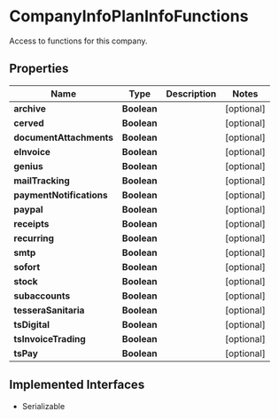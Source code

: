 

# CompanyInfoPlanInfoFunctions

Access to functions for this company.

## Properties

| Name | Type | Description | Notes |
|------------ | ------------- | ------------- | -------------|
|**archive** | **Boolean** |  |  [optional] |
|**cerved** | **Boolean** |  |  [optional] |
|**documentAttachments** | **Boolean** |  |  [optional] |
|**eInvoice** | **Boolean** |  |  [optional] |
|**genius** | **Boolean** |  |  [optional] |
|**mailTracking** | **Boolean** |  |  [optional] |
|**paymentNotifications** | **Boolean** |  |  [optional] |
|**paypal** | **Boolean** |  |  [optional] |
|**receipts** | **Boolean** |  |  [optional] |
|**recurring** | **Boolean** |  |  [optional] |
|**smtp** | **Boolean** |  |  [optional] |
|**sofort** | **Boolean** |  |  [optional] |
|**stock** | **Boolean** |  |  [optional] |
|**subaccounts** | **Boolean** |  |  [optional] |
|**tesseraSanitaria** | **Boolean** |  |  [optional] |
|**tsDigital** | **Boolean** |  |  [optional] |
|**tsInvoiceTrading** | **Boolean** |  |  [optional] |
|**tsPay** | **Boolean** |  |  [optional] |


## Implemented Interfaces

* Serializable


